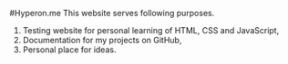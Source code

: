 #Hyperon.me
This website serves following purposes.
1. Testing website for personal learning of HTML, CSS and JavaScript,
2. Documentation for my projects on GitHub,
3. Personal place for ideas.
